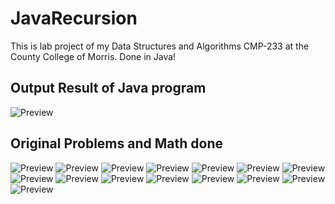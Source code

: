 # JavaRecursion
This is lab project of my Data Structures and Algorithms CMP-233 at the County College of Morris. Done in Java!

<h2>Output Result of Java program</h2>

![Preview](ResultCodeRecursion.png)

<h2>Original Problems and Math done</h2>

![Preview](RecursionJavaProjectProblems/RecursionJavaProjectProblems-01.png)
![Preview](RecursionJavaProjectProblems/RecursionJavaProjectProblems-02.png)
![Preview](RecursionJavaProjectProblems/RecursionJavaProjectProblems-03.png)
![Preview](RecursionJavaProjectProblems/RecursionJavaProjectProblems-04.png)
![Preview](RecursionJavaProjectProblems/RecursionJavaProjectProblems-04.png)
![Preview](RecursionJavaProjectProblems/RecursionJavaProjectProblems-05.png)
![Preview](RecursionJavaProjectProblems/RecursionJavaProjectProblems-07.png)
![Preview](RecursionJavaProjectProblems/RecursionJavaProjectProblems-08.png)
![Preview](RecursionJavaProjectProblems/RecursionJavaProjectProblems-09.png)
![Preview](RecursionJavaProjectProblems/RecursionJavaProjectProblems-10.png)
![Preview](RecursionJavaProjectProblems/RecursionJavaProjectProblems-11.png)
![Preview](RecursionJavaProjectProblems/RecursionJavaProjectProblems-12.png)
![Preview](RecursionJavaProjectProblems/RecursionJavaProjectProblems-13.png)
![Preview](RecursionJavaProjectProblems/RecursionJavaProjectProblems-14.png)
![Preview](RecursionJavaProjectProblems/RecursionJavaProjectProblems-15.png)
